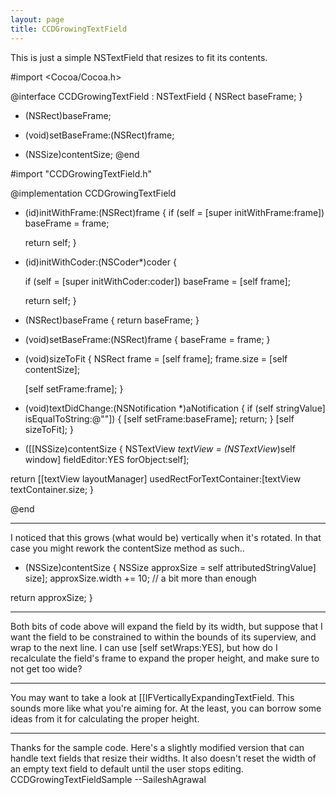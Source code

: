 ```yaml
---
layout: page
title: CCDGrowingTextField
---
```


This is just a simple NSTextField that resizes to fit its contents.

    
#import <Cocoa/Cocoa.h>

@interface CCDGrowingTextField : NSTextField
{
	NSRect baseFrame;
}
- (NSRect)baseFrame;
- (void)setBaseFrame:(NSRect)frame;

- (NSSize)contentSize;
@end


    
#import "CCDGrowingTextField.h"

@implementation CCDGrowingTextField

- (id)initWithFrame:(NSRect)frame
{
	if (self = [super initWithFrame:frame]) baseFrame = frame;

	return self;
}
- (id)initWithCoder:(NSCoder*)coder {

   if (self = [super initWithCoder:coder]) baseFrame = [self frame];
   
   return self;
}

- (NSRect)baseFrame { return baseFrame; }

- (void)setBaseFrame:(NSRect)frame
{
	baseFrame = frame;
}

- (void)sizeToFit
{
	NSRect frame = [self frame];
		frame.size = [self contentSize];

	[self setFrame:frame];
}

- (void)textDidChange:(NSNotification *)aNotification
{
	if (self stringValue] isEqualToString:@""]) {
		[self setFrame:baseFrame];
		return;
	}
	[self sizeToFit];
}

- ([[NSSize)contentSize
{
	NSTextView *textView = (NSTextView*)self window] fieldEditor:YES forObject:self];

return [[textView layoutManager] usedRectForTextContainer:[textView textContainer.size;
}

@end


----
I noticed that this grows (what would be) vertically when it's rotated. In that case you might rework the     contentSize method as such..
    
- (NSSize)contentSize
{
NSSize approxSize = self attributedStringValue] size];
	approxSize.width += 10; // a bit more than enough

return approxSize;
}


----

Both bits of code above will expand the field by its width, but suppose that I want the field to be constrained to within the bounds of its superview, and wrap to the next line. I can use [self setWraps:YES], but how do I recalculate the field's frame to expand the proper height, and make sure to not get too wide?

----
You may want to take a look at [[IFVerticallyExpandingTextField.  This sounds more like what you're aiming for.  At the least, you can borrow some ideas from it for calculating the proper height.

----

Thanks for the sample code. Here's a slightly modified version that can handle text fields that resize their widths.  It also doesn't reset the width of an empty text field to default until the user stops editing. CCDGrowingTextFieldSample --SaileshAgrawal

